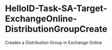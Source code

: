 # HelloID-Task-SA-Target-ExchangeOnline-DistributionGroupCreate
Creates a Distribution Group in Exchange Online

